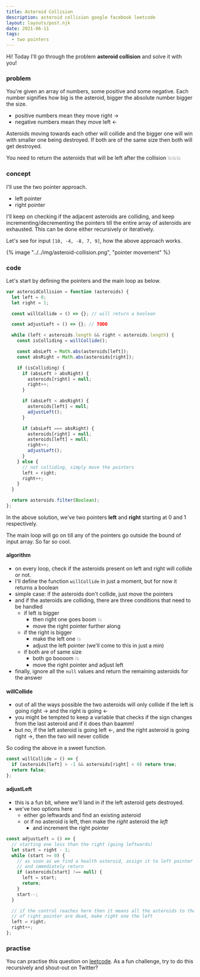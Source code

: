 ```yaml
---
title: Asteroid Collision
description: asteroid collision google facebook leetcode
layout: layouts/post.njk
date: 2021-06-11
tags:
  - two pointers
---
```


Hi! Today I'll go through the problem **asteroid collision** and solve it with you!

### problem

You're given an array of numbers, some positive and some negative. Each number signifies how big is the asteroid, bigger the absolute number bigger the size.

- positive numbers mean they move right ->
- negative numbers mean they move left <-

Asteroids moving towards each other will collide and the bigger one will win with smaller one being destroyed. If both are of the same size then both will get destroyed.

You need to return the asteroids that will be left after the collision 💥💥💥

### concept

I'll use the two pointer approach.

- left pointer
- right pointer

I'll keep on checking if the adjacent asteroids are colliding, and keep incrementing/decrementing the pointers till the entire array of asteroids are exhausted. This can be done either recursively or iteratively.

Let's see for input `[10, -4, -8, 7, 9]`, how the above approach works.

{% image "../../img/asteroid-collision.png", "pointer movement" %}

### code

Let's start by defining the pointers and the main loop as below.

```javascript
var asteroidCollision = function (asteroids) {
  let left = 0;
  let right = 1;

  const willCollide = () => {}; // will return a boolean

  const adjustLeft = () => {}; // TODO

  while (left < asteroids.length && right < asteroids.length) {
    const isColliding = willCollide();

    const absLeft = Math.abs(asteroids[left]);
    const absRight = Math.abs(asteroids[right]);

    if (isColliding) {
      if (absLeft > absRight) {
        asteroids[right] = null;
        right++;
      }

      if (absLeft < absRight) {
        asteroids[left] = null;
        adjustLeft();
      }

      if (absLeft === absRight) {
        asteroids[right] = null;
        asteroids[left] = null;
        right++;
        adjustLeft();
      }
    } else {
      // not colliding, simply move the pointers
      left = right;
      right++;
    }
  }

  return asteroids.filter(Boolean);
};
```

In the above solution, we've two pointers **left** and **right** starting at 0 and 1 respectively.

The main loop will go on till any of the pointers go outside the bound of input array. So far so cool.

#### algorithm

- on every loop, check if the asteroids present on left and right will collide or not.
- I'll define the function `willCollide` in just a moment, but for now it returns a boolean
- simple case: if the asteroids don't collide, just move the pointers
- and if the asteroids are colliding, there are three conditions that need to be handled
  - if left is bigger
    - then right one goes boom 💥
    - move the right pointer further along
  - if the right is bigger
    - make the left one 💥
    - adjust the left pointer (we'll come to this in just a min)
  - if both are of same size
    - both go boooom 💥
    - move the right pointer and adjust left
- finally, ignore all the `null` values and return the remaining asteroids for the answer

#### willCollide

- out of all the ways possible the two asteroids will only collide if the left is going right -> and the right is going <-
- you might be tempted to keep a variable that checks if the sign changes from the last asteroid and if it does than baamm!
- but no, if the left asteroid is going left <-, and the right asteroid is going right ->, then the two will never collide

So coding the above in a sweet function.

```javascript
const willCollide = () => {
  if (asteroids[left] > -1 && asteroids[right] < 0) return true;
  return false;
};
```

#### adjustLeft

- this is a fun bit, where we'll land in if the left asteroid gets destroyed.
- we've two options here
  - either go leftwards and find an existing asteroid
  - or if no asteroid is left, then make the _right_ asteroid the _left_
    - and increment the right pointer

```javascript
const adjustLeft = () => {
  // starting one less than the right (going leftwards)
  let start = right - 1;
  while (start >= 0) {
    // as soon as we find a health asteroid, assign it to left pointer
    // and immediately return
    if (asteroids[start] !== null) {
      left = start;
      return;
    }
    start--;
  }

  // if the control reaches here then it means all the asteroids to the left
  // of right pointer are dead, make right one the left
  left = right;
  right++;
};
```

### practise

You can practise this question on [leetcode](https://leetcode.com/problems/asteroid-collision/). As a fun challenge, try to do this recursively and shout-out on Twitter?
